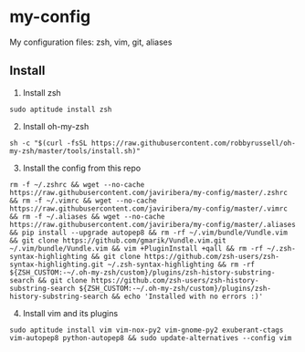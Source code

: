 # my-config
My configuration files: zsh, vim, git, aliases

## Install

1. Install zsh
```
sudo aptitude install zsh
```

2. Install oh-my-zsh
```
sh -c "$(curl -fsSL https://raw.githubusercontent.com/robbyrussell/oh-my-zsh/master/tools/install.sh)"
```
3. Install the config from this repo
```
rm -f ~/.zshrc && wget --no-cache https://raw.githubusercontent.com/javiribera/my-config/master/.zshrc && rm -f ~/.vimrc && wget --no-cache https://raw.githubusercontent.com/javiribera/my-config/master/.vimrc && rm -f ~/.aliases && wget --no-cache https://raw.githubusercontent.com/javiribera/my-config/master/.aliases && pip install --upgrade autopep8 && rm -rf ~/.vim/bundle/Vundle.vim && git clone https://github.com/gmarik/Vundle.vim.git ~/.vim/bundle/Vundle.vim && vim +PluginInstall +qall && rm -rf ~/.zsh-syntax-highlighting && git clone https://github.com/zsh-users/zsh-syntax-highlighting.git ~/.zsh-syntax-highlighting && rm -rf ${ZSH_CUSTOM:-~/.oh-my-zsh/custom}/plugins/zsh-history-substring-search && git clone https://github.com/zsh-users/zsh-history-substring-search ${ZSH_CUSTOM:-~/.oh-my-zsh/custom}/plugins/zsh-history-substring-search && echo 'Installed with no errors :)'
```

4. Install vim and its plugins
```
sudo aptitude install vim vim-nox-py2 vim-gnome-py2 exuberant-ctags vim-autopep8 python-autopep8 && sudo update-alternatives --config vim
```

